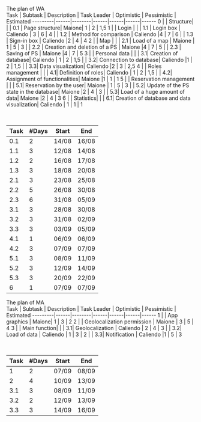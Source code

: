 The plan of WA
<br>
Task | Subtask | Description | Task Leader | Optimistic | Pessimistic | Estimated
---------|------|--------|------|------|------|------
0 |  |  Structure| 
| | 0.1 | Page structure| Maione| 1 | 2 | 1,5
1 |  | Login | 
| | 1.1 | Login box | Caliendo | 3 | 6 | 4
| | 1.2 | Method for comparison | Caliendo  |4 | 7 | 6
| | 1.3 | Sign-in box | Caliendo |2 | 4 | 4
2 | | Map | 
| | 2.1 | Load of a map | Maione | 1 | 5 | 3
| | 2.2 | Creation and deletion of a PS | Maione |4 | 7 | 5
| | 2.3 | Saving of PS | Maione |4 | 7 | 5
3 | | Personal data | 
| | 3.1| Creation of database| Caliendo | 1 | 2 | 1,5
| | 3.2| Connection to database| Caliendo |1 | 2 | 1,5
| | 3.3| Data visualization| Caliendo |2 | 3 | 2,5
4 | | Roles management | 
| | 4.1| Definition of roles| Caliendo | 1 | 2 | 1,5
| | 4.2| Assignment of functionalities| Maione |1 | 1 | 1
5 | | Reservation management | 
| | 5.1| Reservation by the user| Maione | 1 | 5 | 3
| | 5.2| Update of the PS state in the database| Maione |2 | 4 | 3
| | 5.3| Load of a huge amount of data| Maione |2 | 4 | 3
6 | | Statistics| 
| | 6.1| Creation of database and data visualization| Caliendo | 1 | 1 | 1


<br>

Task | #Days | Start | End
---------|------|--------|------
0.1 | 2| 14/08 | 16/08
1.1 | 3| 12/08 | 14/08
1.2 | 2| 16/08 | 17/08
1.3 | 3| 18/08 | 20/08
2.1 | 3| 23/08 | 25/08
2.2 | 5| 26/08 | 30/08
2.3 | 6| 31/08 | 05/09
3.1 | 3| 28/08 | 30/08
3.2 | 3| 31/08 | 02/09
3.3 | 3| 03/09 | 05/09
4.1 | 1| 06/09 | 06/09
4.2 | 3| 07/09 | 07/09
5.1 | 3| 08/09 | 11/09
5.2 | 3| 12/09 | 14/09
5.3 | 3| 20/09 | 22/09
6 | 1| 07/09 | 07/09




The plan of MA
<br>
Task | Subtask | Description | Task Leader | Optimistic | Pessimistic | Estimated
---------|------|--------|------|------|------|------
1 |  |  App graphics | Maione| 1 | 3 | 2
2 |  |  Geolocalization permission | Maione | 3 | 5 | 4
3 | | Main function| 
| | 3.1| Geolocalization | Caliendo | 2 | 4 | 3
| | 3.2| Load of data | Caliendo | 1 | 3 | 2
| | 3.3| Notification | Caliendo |1 | 5 | 3

<br>

Task | #Days | Start | End
---------|------|--------|------
1 | 2| 07/09 | 08/09
2 | 4| 10/09 | 13/09
3.1 | 3| 08/09 | 11/09
3.2 | 2| 12/09 | 13/09
3.3 | 3| 14/09 | 16/09
